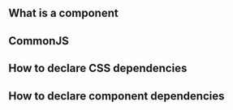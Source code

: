 ## What is a component

## CommonJS

## How to declare CSS dependencies

## How to declare component dependencies

